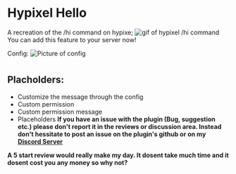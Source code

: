 # Hypixel Hello
A recreation of the /hi command on hypixe;
![gif of hypixel /hi command](http://i.nucker.me/nwWRd.gif)You can add this feature to your server now!

Config:
![Picture of config](http://i.nucker.me/PTYxk.png)
#
## Placholders:

 - Customize the message through the config
 - Custom permission
 - Custom permission message
 - Placeholders
 **If you have an issue with the plugin (Bug, suggestion etc.) please don't report it in the reviews or discussion area. Instead don't hessitate to post an issue on the plugin's github or on my [Discord Server](https://nckr.link/discord)**

  

**A 5 start review would really make my day. It dosent take much time and it dosent cost you any money so why not?**
